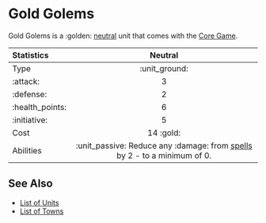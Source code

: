 # Gold Golems

Gold Golems is a :golden: [neutral](../towns/neutral.md) unit that comes with the [Core Game](../content.md).


| Statistics | Neutral |
| :--- | :---: |
| Type | :unit_ground: |
| :attack: | 3 |
| :defense: | 2 |
| :health_points: | 6 |
| :initiative: | 5 |
| Cost | 14 :gold: |
| Abilities | :unit_passive: Reduce any :damage: from [spells](../spells/index.md) by 2 - to a minimum of 0. |


## See Also

- [List of Units](index.md)
- [List of Towns](../towns/index.md)
